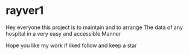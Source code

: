 # rayver1

Hey everyone this project is to maintain and to arrange
The data of any hospital in a very easy and accessible 
Manner

Hope you like my work if liked follow and keep a star
